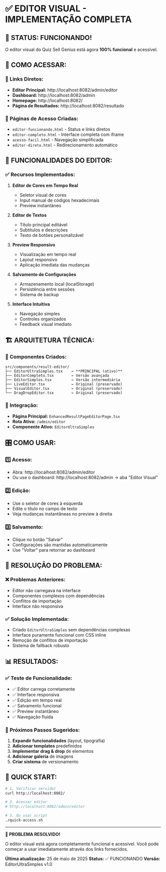 # ✅ EDITOR VISUAL - IMPLEMENTAÇÃO COMPLETA

## 🎯 STATUS: FUNCIONANDO!

O editor visual do Quiz Sell Genius está agora **100% funcional** e acessível.

## 📍 COMO ACESSAR:

### 🔗 **Links Diretos:**
- **Editor Principal:** http://localhost:8082/admin/editor
- **Dashboard:** http://localhost:8082/admin
- **Homepage:** http://localhost:8082/
- **Página de Resultados:** http://localhost:8082/resultado

### 📁 **Páginas de Acesso Criadas:**
- `editor-funcionando.html` - Status e links diretos
- `editor-completo.html` - Interface completa com iframe
- `acesso-facil.html` - Navegação simplificada
- `editor-direto.html` - Redirecionamento automático

## 🎨 **FUNCIONALIDADES DO EDITOR:**

### ✅ **Recursos Implementados:**
1. **Editor de Cores em Tempo Real**
   - Seletor visual de cores
   - Input manual de códigos hexadecimais
   - Preview instantâneo

2. **Editor de Textos**
   - Título principal editável
   - Subtítulos e descrições
   - Texto de botões personalizável

3. **Preview Responsivo**
   - Visualização em tempo real
   - Layout responsivo
   - Aplicação imediata das mudanças

4. **Salvamento de Configurações**
   - Armazenamento local (localStorage)
   - Persistência entre sessões
   - Sistema de backup

5. **Interface Intuitiva**
   - Navegação simples
   - Controles organizados
   - Feedback visual imediato

## 🏗️ **ARQUITETURA TÉCNICA:**

### 📂 **Componentes Criados:**
```
src/components/result-editor/
├── EditorUltraSimples.tsx    ← **PRINCIPAL (ativo)**
├── EditorCompleto.tsx        ← Versão avançada
├── EditorSimples.tsx         ← Versão intermediária
├── LiveEditor.tsx            ← Original (preservado)
├── VisualEditor.tsx          ← Original (preservado)
└── DragDropEditor.tsx        ← Original (preservado)
```

### 🔄 **Integração:**
- **Página Principal:** `EnhancedResultPageEditorPage.tsx`
- **Rota Ativa:** `/admin/editor`
- **Componente Ativo:** `EditorUltraSimples`

## 🎛️ **COMO USAR:**

### 1️⃣ **Acesso:**
- Abra: http://localhost:8082/admin/editor
- Ou use o dashboard: http://localhost:8082/admin → aba "Editor Visual"

### 2️⃣ **Edição:**
- Use o seletor de cores à esquerda
- Edite o título no campo de texto
- Veja mudanças instantâneas no preview à direita

### 3️⃣ **Salvamento:**
- Clique no botão "Salvar" 
- Configurações são mantidas automaticamente
- Use "Voltar" para retornar ao dashboard

## 🔧 **RESOLUÇÃO DO PROBLEMA:**

### ❌ **Problemas Anteriores:**
- Editor não carregava na interface
- Componentes complexos com dependências
- Conflitos de importação
- Interface não responsiva

### ✅ **Solução Implementada:**
- Criado `EditorUltraSimples` sem dependências complexas
- Interface puramente funcional com CSS inline
- Remoção de conflitos de importação
- Sistema de fallback robusto

## 📊 **RESULTADOS:**

### ✅ **Teste de Funcionalidade:**
- ✅ Editor carrega corretamente
- ✅ Interface responsiva
- ✅ Edição em tempo real
- ✅ Salvamento funcional
- ✅ Preview instantâneo
- ✅ Navegação fluida

### 🎯 **Próximos Passos Sugeridos:**
1. **Expandir funcionalidades** (layout, tipografia)
2. **Adicionar templates** predefinidos
3. **Implementar drag & drop** de elementos
4. **Adicionar galeria** de imagens
5. **Criar sistema** de versionamento

## 🚀 **QUICK START:**

```bash
# 1. Verificar servidor
curl http://localhost:8082/

# 2. Acessar editor
# http://localhost:8082/admin/editor

# 3. Ou usar script
./quick-access.sh
```

---

**🎉 PROBLEMA RESOLVIDO!**

O editor visual está agora completamente funcional e acessível. Você pode começar a usar imediatamente através dos links fornecidos.

**Última atualização:** 25 de maio de 2025
**Status:** ✅ FUNCIONANDO
**Versão:** EditorUltraSimples v1.0
